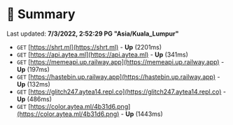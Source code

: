# 📖 Summary
Last updated: **7/3/2022, 2:52:29 PG "Asia/Kuala_Lumpur"**

- `GET` [https://shrt.ml](https://shrt.ml) - **Up** (2201ms)
- `GET` [https://api.aytea.ml](https://api.aytea.ml) - **Up** (341ms)
- `GET` [https://memeapi.up.railway.app](https://memeapi.up.railway.app) - **Up** (197ms)
- `GET` [https://hastebin.up.railway.app](https://hastebin.up.railway.app) - **Up** (132ms)
- `GET` [https://glitch247.aytea14.repl.co](https://glitch247.aytea14.repl.co) - **Up** (486ms)
- `GET` [https://color.aytea.ml/4b31d6.png](https://color.aytea.ml/4b31d6.png) - **Up** (1443ms)
